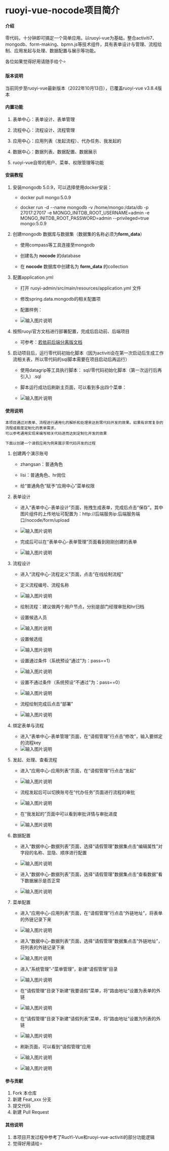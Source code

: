 # ruoyi-vue-nocode项目简介

#### 介绍
零代码，十分钟即可搞定一个简单应用。以ruoyi-vue为基础，整合activiti7、mongodb、form-making、bpmn.js等技术组件，具有表单设计与管理、流程绘制、应用发起与处理、数据配置与展示等功能。

各位如果觉得好用请随手给个⭐

#### 版本说明
当前同步至ruoyi-vue最新版本（2022年10月13日），已覆盖ruoyi-vue v3.8.4版本

#### 内置功能

1.  表单中心：表单设计、表单管理

2.  流程中心：流程设计、流程管理

3.  应用中心：应用列表（发起流程）、代办任务、我发起的

4.  数据中心：数据列表、数据配置、数据展示

5.  ruoyi-vue自带的用户、菜单、权限管理等功能

#### 安装教程

1.  安装mongodb 5.0.9，可以选择使用docker安装：

    * docker pull mongo:5.0.9
    
    * docker run -d --name mongodb -v /home/mongo:/data/db -p 27017:27017 -e MONGO_INITDB_ROOT_USERNAME=admin -e MONGO_INITDB_ROOT_PASSWORD=admin --privileged=true mongo:5.0.9

2.  创建mongodb 数据库与数据集（数据集的名称必须为**form_data**）
    
    * 使用compass等工具连接至mongodb
    
    * 创建名为 **nocode** 的database
    
    * 在 **nocode** 数据库中创建名为 **form_data** 的collection
    
3.  配置application.yml

    *  打开 ruoyi-admin/src/main/resources/application.yml 文件
    
    *  修改spring.data.mongodb的相关配置项
    
    *  配置样例：
    *  ![输入图片说明](images/mongodb%E9%85%8D%E7%BD%AE.png)
    
4.  按照ruoyi官方文档进行部署配置，完成后启动前、后端项目

    *  可参考：[若依前后端分离版文档](https://doc.ruoyi.vip/ruoyi-vue/)
    
5.  启动项目后，运行零代码初始化脚本（因为activiti会在第一次启动后生成工作流相关表，所以零代码的sql脚本需要在项目启动后再运行）
    
    *  使用datagrip等工具执行脚本： sql/零代码初始化脚本（第一次运行后再引入）.sql
    
    *  脚本运行成功后刷新主页面，可以看到多出四个菜单：
    *  ![输入图片说明](images/%E5%A4%9A%E5%87%BA%E5%9B%9B%E4%B8%AA%E8%8F%9C%E5%8D%95.png)

#### 使用说明

    本项目通过对表单、流程进行通用化的解析和处理来达到零代码开发的效果。如果有非常复杂的流程或极度定制化的表单需求，
    可以参考通用实现来编写相关代码进而达到定制化开发的效果
    
    下面以创建一个请假应用为例来展示零代码开发的过程

1.  创建两个演示账号

    * zhangsan：普通角色
    
    * lisi：普通角色、hr岗位
    
    * 给“普通角色”赋予“应用中心”菜单权限

2.  表单设计
    
    * 进入“表单中心-表单设计”页面，拖拽生成表单，完成后点击“保存”。其中图片组件的上传地址可配置为：http://后端服务ip:后端服务端口/nocode/form/upload
    * ![输入图片说明](images/%E8%A1%A8%E5%8D%95%E8%AE%BE%E8%AE%A1.png)
    
    * 完成后可以在“表单中心-表单管理”页面看到刚刚创建的表单
    * ![输入图片说明](images/%E8%A1%A8%E5%8D%95%E7%AE%A1%E7%90%86.png)

3.  流程设计
    
    * 进入“流程中心-流程定义”页面，点击“在线绘制流程”
    
    * 定义流程编号、流程名称
    * ![输入图片说明](images/%E6%B5%81%E7%A8%8B%E7%BC%96%E5%8F%B7%E4%B8%8E%E5%90%8D%E7%A7%B0.png)
    
    * 绘制流程：建议做两个用户节点，分别是部门经理审批和hr归档
    
    * 设置候选人员
    * ![输入图片说明](images/%E5%80%99%E9%80%89%E4%BA%BA%E5%91%98.png)
    
    * 设置候选组
    * ![输入图片说明](images/%E5%80%99%E9%80%89%E7%BB%84.png)
    
    * 设置通过条件（系统预设“通过”为：pass==1）
    * ![输入图片说明](images/%E9%80%9A%E8%BF%87%E6%9D%A1%E4%BB%B6.png)
    
    * 设置不通过条件（系统预设“不通过”为：pass==0）
    * ![输入图片说明](images/%E4%B8%8D%E9%80%9A%E8%BF%87%E6%9D%A1%E4%BB%B6.png)
    
    * 流程绘制完成后点击“部署”
    * ![输入图片说明](images/%E9%83%A8%E7%BD%B2%E6%B5%81%E7%A8%8B.png)

4.  绑定表单与流程
    
    * 进入“表单中心-表单管理”页面，在“请假管理”行点击“修改”，输入要绑定的流程key
    * ![输入图片说明](images/%E7%BB%91%E5%AE%9A%E6%B5%81%E7%A8%8B.png)

5.  发起、处理、查看流程
    
    * 进入“应用中心-应用列表”页面，在“请假管理”行点击“发起”
    * ![输入图片说明](images/%E5%8F%91%E8%B5%B7%E6%B5%81%E7%A8%8B.png)
    
    * 流程发起后可以切换账号在“代办任务”页面进行流程的审批
    * ![输入图片说明](images/%E5%AE%A1%E6%89%B9.png)
    
    * 在“我发起的”页面中可以看到审批详情与审批进度
    * ![输入图片说明](images/%E8%BF%9B%E5%BA%A6%E6%9F%A5%E8%AF%A2.png)

6.  数据配置
    
    * 进入“数据中心-数据列表”页面，选择“请假管理”数据集点击“编辑属性”对字段的名称、显隐、顺序进行配置
    * ![输入图片说明](images/%E5%B1%9E%E6%80%A7%E9%85%8D%E7%BD%AE.png)
    
    * 进入“数据中心-数据列表”页面，选择“请假管理”数据集点击“查看数据”看下数据展示是否正常
    * ![输入图片说明](images/%E6%95%B0%E6%8D%AE%E6%9F%A5%E7%9C%8B.png)

7.  菜单配置
    
    * 进入“应用中心-应用列表”页面，在“请假管理”行点击“外链地址”，将表单的外链记录下来
    * ![输入图片说明](images/%E8%A1%A8%E5%8D%95%E5%A4%96%E9%93%BE.png)
    
    * 进入“数据中心-数据列表”页面，选择“请假管理”数据集点击“外链地址”，将列表的外链记录下来
    * ![输入图片说明](images/%E5%88%97%E8%A1%A8%E5%A4%96%E9%93%BE.png)
    
    * 进入“系统管理”-“菜单管理”，新建“请假管理”目录
    * ![输入图片说明](images/%E8%AF%B7%E5%81%87%E7%AE%A1%E7%90%86.png)
    
    * 在“请假管理”目录下新建“我要请假”菜单，将“路由地址”设置为表单的外链
    * ![输入图片说明](images/%E6%88%91%E8%A6%81%E8%AF%B7%E5%81%87.png)
    
    * 在“请假管理”目录下新建“请假列表”菜单，将“路由地址”设置为列表的外链
    * ![输入图片说明](images/%E8%AF%B7%E5%81%87%E5%88%97%E8%A1%A8.png)
    
    * 刷新页面，可以看到“请假管理”应用
    * ![输入图片说明](images/%E6%88%91%E8%A6%81%E8%AF%B7%E5%81%87-1.png)
    * ![输入图片说明](images/%E8%AF%B7%E5%81%87%E5%88%97%E8%A1%A8-1.png)

#### 参与贡献

1.  Fork 本仓库
2.  新建 Feat_xxx 分支
3.  提交代码
4.  新建 Pull Request

#### 其他说明

1.  本项目开发过程中参考了RuoYi-Vue和ruoyi-vue-activiti的部分功能逻辑
2.  觉得好用请给⭐

